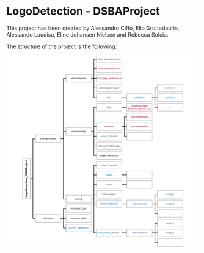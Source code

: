 # LogoDetection - DSBAProject

This project has been created by Alessandro Ciffo, Elio Gruttadauria,
Alessando Laudisa, Eline Johansen Nielsen and Rebecca Solcia.

The structure of the project is the following:

![Alt text](README_pictures/Structure.png?raw=true "Structure of the repo")
